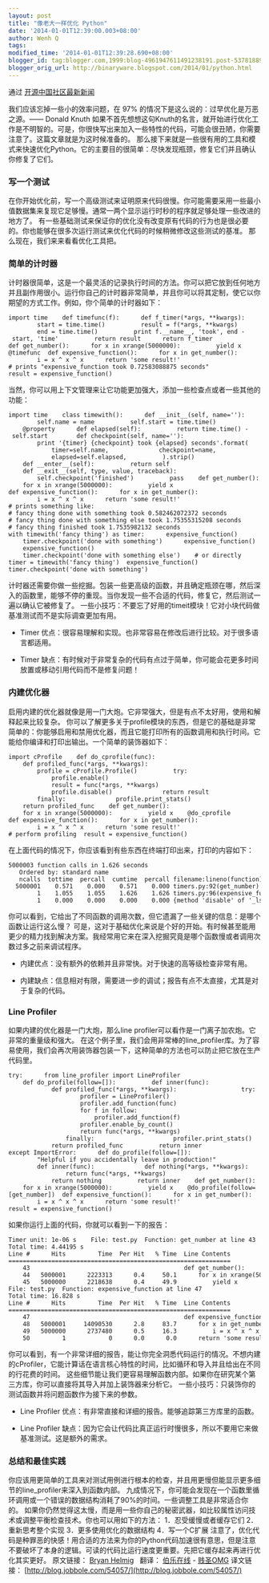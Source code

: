 ```yaml
---
layout: post
title: "像老大一样优化 Python"
date: '2014-01-01T12:39:00.003+08:00'
author: Wenh Q
tags:
modified_time: '2014-01-01T12:39:28.690+08:00'
blogger_id: tag:blogger.com,1999:blog-4961947611491238191.post-5378188935321574388
blogger_orig_url: http://binaryware.blogspot.com/2014/01/python.html
---
```


通过 [开源中国社区最新新闻](http://www.oschina.net/?from=rss)

我们应该忘掉一些小的效率问题，在 97%
的情况下是这么说的：过早优化是万恶之源。—— Donald Knuth
如果不首先想想这句Knuth的名言，就开始进行优化工作是不明智的。可是，你很快写出来加入一些特性的代码，可能会很丑陋，你需要注意了。这篇文章就是为这时候准备的。
那么接下来就是一些很有用的工具和模式来快速优化Python。它的主要目的很简单：尽快发现瓶颈，修复它们并且确认你修复了它们。

### 写一个测试

在你开始优化前，写一个高级测试来证明原来代码很慢。你可能需要采用一些最小值数据集来复现它足够慢。通常一两个显示运行时秒的程序就足够处理一些改进的地方了。
有一些基础测试来保证你的优化没有改变原有代码的行为也是很必要的。你也能够在很多次运行测试来优化代码的时候稍微修改这些测试的基准。
那么现在，我们来来看看优化工具把。

### 简单的计时器

计时器很简单，这是一个最灵活的记录执行时间的方法。你可以把它放到任何地方并且副作用很小。运行你自己的计时器非常简单，并且你可以将其定制，使它以你期望的方式工作。例如，你个简单的计时器如下：

    import time    def timefunc(f):      def f_timer(*args, **kwargs):          start = time.time()          result = f(*args, **kwargs)          end = time.time()          print f.__name__, 'took', end - start, 'time'          return result      return f_timer    def get_number():      for x in xrange(5000000):          yield x    @timefunc  def expensive_function():      for x in get_number():          i = x ^ x ^ x      return 'some result!'    # prints "expensive_function took 0.72583088875 seconds"  result = expensive_function()

当然，你可以用上下文管理来让它功能更加强大，添加一些检查点或者一些其他的功能：

    import time    class timewith():      def __init__(self, name=''):          self.name = name          self.start = time.time()        @property      def elapsed(self):          return time.time() - self.start        def checkpoint(self, name=''):          print '{timer} {checkpoint} took {elapsed} seconds'.format(              timer=self.name,              checkpoint=name,              elapsed=self.elapsed,          ).strip()        def __enter__(self):          return self        def __exit__(self, type, value, traceback):          self.checkpoint('finished')          pass    def get_number():      for x in xrange(5000000):          yield x    def expensive_function():      for x in get_number():          i = x ^ x ^ x      return 'some result!'    # prints something like:  # fancy thing done with something took 0.582462072372 seconds  # fancy thing done with something else took 1.75355315208 seconds  # fancy thing finished took 1.7535982132 seconds  with timewith('fancy thing') as timer:      expensive_function()      timer.checkpoint('done with something')      expensive_function()      expensive_function()      timer.checkpoint('done with something else')    # or directly  timer = timewith('fancy thing')  expensive_function()  timer.checkpoint('done with something')

计时器还需要你做一些挖掘。包装一些更高级的函数，并且确定瓶颈在哪，然后深入的函数里，能够不停的重现。当你发现一些不合适的代码，修复它，然后测试一遍以确认它被修复了。
一些小技巧：不要忘了好用的timeit模块！它对小块代码做基准测试而不是实际调查更加有用。

-   Timer
    优点：很容易理解和实现。也非常容易在修改后进行比较。对于很多语言都适用。

-   Timer
    缺点：有时候对于非常复杂的代码有点过于简单，你可能会花更多时间放置或移动引用代码而不是修复问题！

### 内建优化器

启用内建的优化器就像是用一门大炮。它非常强大，但是有点不太好用，使用和解释起来比较复杂。
你可以了解更多关于profile模块的东西，但是它的基础是非常简单的：你能够启用和禁用优化器，而且它能打印所有的函数调用和执行时间。它能给你编译和打印出输出。一个简单的装饰器如下：

    import cProfile    def do_cprofile(func):      def profiled_func(*args, **kwargs):          profile = cProfile.Profile()          try:              profile.enable()              result = func(*args, **kwargs)              profile.disable()              return result          finally:              profile.print_stats()      return profiled_func    def get_number():      for x in xrange(5000000):          yield x    @do_cprofile  def expensive_function():      for x in get_number():          i = x ^ x ^ x      return 'some result!'    # perform profiling  result = expensive_function()

在上面代码的情况下，你应该看到有些东西在终端打印出来，打印的内容如下：

    5000003 function calls in 1.626 seconds       Ordered by: standard name       ncalls  tottime  percall  cumtime  percall filename:lineno(function)    5000001    0.571    0.000    0.571    0.000 timers.py:92(get_number)          1    1.055    1.055    1.626    1.626 timers.py:96(expensive_function)          1    0.000    0.000    0.000    0.000 {method 'disable' of '_lsprof.Profiler' objects}

你可以看到，它给出了不同函数的调用次数，但它遗漏了一些关键的信息：是哪个函数让运行这么慢？
可是，这对于基础优化来说是个好的开始。有时候甚至能用更少的精力找到解决方案。我经常用它来在深入挖掘究竟是哪个函数慢或者调用次数过多之前来调试程序。

-   内建优点：没有额外的依赖并且非常快。对于快速的高等级检查非常有用。

-   内建缺点：信息相对有限，需要进一步的调试；报告有点不太直接，尤其是对于复杂的代码。

### Line Profiler

如果内建的优化器是一门大炮，那么line
profiler可以看作是一门离子加农炮。它非常的重量级和强大。
在这个例子里，我们会用非常棒的line_profiler库。为了容易使用，我们会再次用装饰器包装一下，这种简单的方法也可以防止把它放在生产代码里。

    try:      from line_profiler import LineProfiler        def do_profile(follow=[]):          def inner(func):              def profiled_func(*args, **kwargs):                  try:                      profiler = LineProfiler()                      profiler.add_function(func)                      for f in follow:                          profiler.add_function(f)                      profiler.enable_by_count()                      return func(*args, **kwargs)                  finally:                      profiler.print_stats()              return profiled_func          return inner    except ImportError:      def do_profile(follow=[]):          "Helpful if you accidentally leave in production!"          def inner(func):              def nothing(*args, **kwargs):                  return func(*args, **kwargs)              return nothing          return inner    def get_number():      for x in xrange(5000000):          yield x    @do_profile(follow=[get_number])  def expensive_function():      for x in get_number():          i = x ^ x ^ x      return 'some result!'    result = expensive_function()

如果你运行上面的代码，你就可以看到一下的报告：

    Timer unit: 1e-06 s    File: test.py  Function: get_number at line 43  Total time: 4.44195 s    Line #      Hits         Time  Per Hit   % Time  Line Contents  ==============================================================      43                                           def get_number():      44   5000001      2223313      0.4     50.1      for x in xrange(5000000):      45   5000000      2218638      0.4     49.9          yield x    File: test.py  Function: expensive_function at line 47  Total time: 16.828 s    Line #      Hits         Time  Per Hit   % Time  Line Contents  ==============================================================      47                                           def expensive_function():      48   5000001     14090530      2.8     83.7      for x in get_number():      49   5000000      2737480      0.5     16.3          i = x ^ x ^ x      50         1            0      0.0      0.0      return 'some result!'

你可以看到，有一个非常详细的报告，能让你完全洞悉代码运行的情况。不想内建的cProfiler，它能计算话在语言核心特性的时间，比如循环和导入并且给出在不同的行花费的时间。
这些细节能让我们更容易理解函数内部。如果你在研究某个第三方库，你可以直接将其导入并加上装饰器来分析它。
一些小技巧：只装饰你的测试函数并将问题函数作为接下来的参数。

-   Line Profiler
    优点：有非常直接和详细的报告。能够追踪第三方库里的函数。

-   Line Profiler
    缺点：因为它会让代码比真正运行时慢很多，所以不要用它来做基准测试。这是额外的需求。

### 总结和最佳实践

你应该用更简单的工具来对测试用例进行根本的检查，并且用更慢但能显示更多细节的line_profiler来深入到函数内部。
九成情况下，你可能会发现在一个函数里循环调用或一个错误的数据结构消耗了90%的时间。一些调整工具是非常适合你的。
如果你仍然觉得这太慢，而是用一些你自己的秘密武器，如比较属性访问技术或调整平衡检查技术。你也可以用如下的方法：
1．忍受缓慢或者缓存它们
2．重新思考整个实现
3．更多使用优化的数据结构
4．写一个C扩展
注意了，优化代码是种罪恶的快感！用合适的方法来为你的Python代码加速很有意思，但是注意不要破坏了本身的逻辑。可读的代码比运行速度更重要。先把它缓存起来再进行优化其实更好。
原文链接： [Bryan
Helmig](https://zapier.com/engineering/profiling-python-boss/)   翻译：
[伯乐在线](http://blog.jobbole.com/) -
[贱圣OMG](http://blog.jobbole.com/author/fwg1989/)
 译文链接：
[http://blog.jobbole.com/54057/](http://blog.jobbole.com/54057/)
